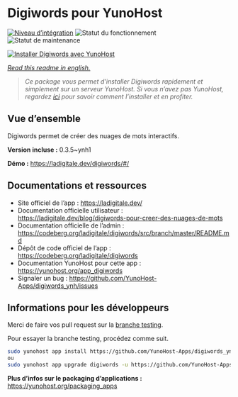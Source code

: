<!--
N.B.: This README was automatically generated by https://github.com/YunoHost/apps/tree/master/tools/README-generator
It shall NOT be edited by hand.
-->

# Digiwords pour YunoHost

[![Niveau d’intégration](https://dash.yunohost.org/integration/digiwords.svg)](https://dash.yunohost.org/appci/app/digiwords) ![Statut du fonctionnement](https://ci-apps.yunohost.org/ci/badges/digiwords.status.svg) ![Statut de maintenance](https://ci-apps.yunohost.org/ci/badges/digiwords.maintain.svg)

[![Installer Digiwords avec YunoHost](https://install-app.yunohost.org/install-with-yunohost.svg)](https://install-app.yunohost.org/?app=digiwords)

*[Read this readme in english.](./README.md)*

> *Ce package vous permet d’installer Digiwords rapidement et simplement sur un serveur YunoHost.
Si vous n’avez pas YunoHost, regardez [ici](https://yunohost.org/#/install) pour savoir comment l’installer et en profiter.*

## Vue d’ensemble

Digiwords permet de créer des nuages de mots interactifs.

**Version incluse :** 0.3.5~ynh1

**Démo :** https://ladigitale.dev/digiwords/#/
## Documentations et ressources

* Site officiel de l’app : <https://ladigitale.dev/>
* Documentation officielle utilisateur : <https://ladigitale.dev/blog/digiwords-pour-creer-des-nuages-de-mots>
* Documentation officielle de l’admin : <https://codeberg.org/ladigitale/digiwords/src/branch/master/README.md>
* Dépôt de code officiel de l’app : <https://codeberg.org/ladigitale/digiwords>
* Documentation YunoHost pour cette app : <https://yunohost.org/app_digiwords>
* Signaler un bug : <https://github.com/YunoHost-Apps/digiwords_ynh/issues>

## Informations pour les développeurs

Merci de faire vos pull request sur la [branche testing](https://github.com/YunoHost-Apps/digiwords_ynh/tree/testing).

Pour essayer la branche testing, procédez comme suit.

``` bash
sudo yunohost app install https://github.com/YunoHost-Apps/digiwords_ynh/tree/testing --debug
ou
sudo yunohost app upgrade digiwords -u https://github.com/YunoHost-Apps/digiwords_ynh/tree/testing --debug
```

**Plus d’infos sur le packaging d’applications :** <https://yunohost.org/packaging_apps>